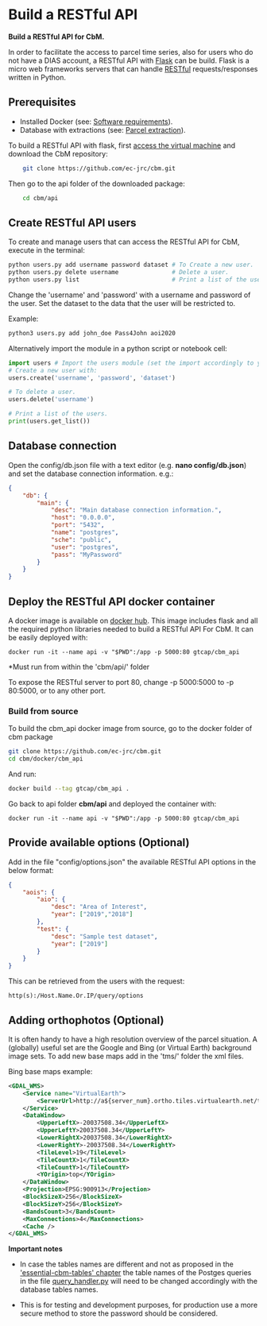 # Build a RESTful API

**Build a RESTful API for CbM.**

In order to facilitate the access to parcel time series, also for users who do not have a DIAS account, a RESTful API with [Flask](https://www.fullstackpython.com/flask.html) can be build. Flask is a micro web frameworks servers that can handle [RESTful](https://en.wikipedia.org/wiki/Representational_state_transfer) requests/responses written in Python.

## Prerequisites

- Installed Docker (see: [Software requirements](https://jrc-cbm.readthedocs.io/en/latest/setup_prerequisites.html#required-software)).
- Database with extractions (see: [Parcel extraction](https://jrc-cbm.readthedocs.io/en/latest/setup_extract.html)).

To build a RESTful API with flask, first [access the virtual machine](https://jrc-cbm.readthedocs.io/en/latest/setup_prerequisites.html#connecting-to-the-tenant-host-vm-via-ssh) and download the CbM repository:
```bash
    git clone https://github.com/ec-jrc/cbm.git
```
Then go to the api folder of the downloaded package:
```bash
    cd cbm/api
```

## Create RESTful API users

To create and manage users that can access the RESTful API for CbM, execute in the terminal:

```bash
python users.py add username password dataset # To Create a new user.
python users.py delete username               # Delete a user.
python users.py list                          # Print a list of the users.
```
Change the 'username' and 'password' with a username and password of the user.
Set the dataset to the data that the user will be restricted to.

Example:
```bash
python3 users.py add john_doe Pass4John aoi2020
```

Alternatively import the module in a python script or notebook cell:

```python
import users # Import the users module (set the import accordingly to your path)
# Create a new user with:
users.create('username', 'password', 'dataset')

# To delete a user.
users.delete('username')

# Print a list of the users.
print(users.get_list())
```

## Database connection

Open the config/db.json file with a text editor (e.g. **nano config/db.json**)
and set the database connection information. e.g.:
```json
{
    "db": {
        "main": {
            "desc": "Main database connection information.",
            "host": "0.0.0.0",
            "port": "5432",
            "name": "postgres",
            "sche": "public",
            "user": "postgres",
            "pass": "MyPassword"
        }
    }
}
```

## Deploy the RESTful API docker container

A docker image is available on [docker hub](https://hub.docker.com/r/gtcap/cbm_api). This image includes flask and all the required python libraries needed to build a RESTful API For CbM. It can be easily deployed with:

    docker run -it --name api -v "$PWD":/app -p 5000:80 gtcap/cbm_api

<!-- $ -->

*Must run from within the 'cbm/api/' folder

To expose the RESTful server to port 80, change -p 5000:5000 to -p 80:5000, or to any other port.


### Build from source

To build the cbm_api docker image from source, go to the docker folder of cbm package
```bash
git clone https://github.com/ec-jrc/cbm.git
cd cbm/docker/cbm_api
```
And run:
```bash
docker build --tag gtcap/cbm_api .
```
Go back to api folder **cbm/api** and deployed the container with:

    docker run -it --name api -v "$PWD":/app -p 5000:80 gtcap/cbm_api

<!-- $ -->

## Provide available options (Optional)

Add in the file "config/options.json" the available RESTful API options in the below format:

```json
{
    "aois": {
        "aio": {
            "desc": "Area of Interest",
            "year": ["2019","2018"]
        },
        "test": {
            "desc": "Sample test dataset",
            "year": ["2019"]
        }
    }
}
```

This can be retrieved from the users with the request:

    http(s):/Host.Name.Or.IP/query/options


## Adding orthophotos (Optional)

It is often handy to have a high resolution overview of the parcel situation.
A (globally) useful set are the Google and Bing (or Virtual Earth) background image sets.
To add new base maps add in the 'tms/' folder the xml files.

Bing base maps example:

```xml
<GDAL_WMS>
    <Service name="VirtualEarth">
        <ServerUrl>http://a${server_num}.ortho.tiles.virtualearth.net/tiles/a${quadkey}.jpeg?g=90</ServerUrl>
    </Service>
    <DataWindow>
        <UpperLeftX>-20037508.34</UpperLeftX>
        <UpperLeftY>20037508.34</UpperLeftY>
        <LowerRightX>20037508.34</LowerRightX>
        <LowerRightY>-20037508.34</LowerRightY>
        <TileLevel>19</TileLevel>
        <TileCountX>1</TileCountX>
        <TileCountY>1</TileCountY>
        <YOrigin>top</YOrigin>
    </DataWindow>
    <Projection>EPSG:900913</Projection>
    <BlockSizeX>256</BlockSizeX>
    <BlockSizeY>256</BlockSizeY>
    <BandsCount>3</BandsCount>
    <MaxConnections>4</MaxConnections>
    <Cache />
</GDAL_WMS>
```


**Important notes**

* In case the tables names are different and not as proposed in the ['essential-cbm-tables' chapter](https://jrc-cbm.readthedocs.io/en/latest/setup_prerequisites.html#essential-cbm-tables) the table names of the Postges queries in the file [query_handler.py](https://github.com/ec-jrc/cbm/blob/main/api/query_handler.py) will need to be changed accordingly with the database tables names.

* This is for testing and development purposes, for production use a more secure method to store the password should be considered.
